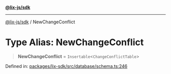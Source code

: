 [**@lix-js/sdk**](../README.md)

***

[@lix-js/sdk](../README.md) / NewChangeConflict

# Type Alias: NewChangeConflict

> **NewChangeConflict** = `Insertable`\<`ChangeConflictTable`\>

Defined in: [packages/lix-sdk/src/database/schema.ts:246](https://github.com/opral/monorepo/blob/53ab73e26c8882477681775708373fdf29620a50/packages/lix-sdk/src/database/schema.ts#L246)
